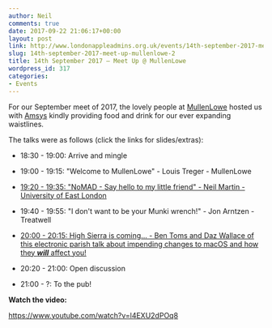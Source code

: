 ```yaml
---
author: Neil
comments: true
date: 2017-09-22 21:06:17+00:00
layout: post
link: http://www.londonappleadmins.org.uk/events/14th-september-2017-meet-up-mullenlowe-2/
slug: 14th-september-2017-meet-up-mullenlowe-2
title: 14th September 2017 – Meet Up @ MullenLowe
wordpress_id: 317
categories:
- Events
---
```


For our September meet of 2017, the lovely people at [MullenLowe](http://www.mullenlowelondon.com/) hosted us with [Amsys](http://www.amsys.co.uk/) kindly providing food and drink for our ever expanding waistlines.

The talks were as follows (click the links for slides/extras):



 	
  * 18:30 - 19:00: Arrive and mingle

 	
  * 19:00 - 19:15: "Welcome to MullenLowe" - Louis Treger - MullenLowe

 	
  * [19:20 - 19:35: "NoMAD - Say hello to my little friend" - Neil Martin - University of East London](https://soundmacguy.wordpress.com/2017/09/15/nomad-say-hello-to-my-little-friend/)

 	
  * 19:40 - 19:55: "I don't want to be your Munki wrench!" - Jon Arntzen - Treatwell

 	
  * [20:00 - 20:15: High Sierra is coming... - Ben Toms and Daz Wallace of this electronic parish talk about impending changes to macOS and how they _**will**_ affect you!](https://dazwallace.wordpress.com/2017/09/14/laa-sept14/amp/)

 	
  * 20:20 - 21:00: Open discussion

 	
  * 21:00 - ?: To the pub!


**Watch the video:**

https://www.youtube.com/watch?v=l4EXU2dPOq8


